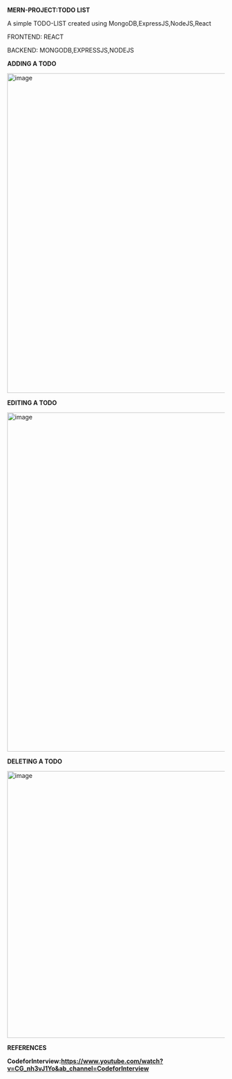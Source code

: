 ************************************MERN-PROJECT:TODO LIST************************************

A simple TODO-LIST created using MongoDB,ExpressJS,NodeJS,React

FRONTEND: REACT

BACKEND: MONGODB,EXPRESSJS,NODEJS

**ADDING A TODO**

<img width="739" alt="image" src="https://github.com/Devshree-06/MERN_PROJECT-TODO_LIST/assets/100863324/df76a331-8960-474e-907f-cb7d890e229d">


**EDITING A TODO**

<img width="784" alt="image" src="https://github.com/Devshree-06/MERN_PROJECT-TODO_LIST/assets/100863324/8f2b2d60-6eba-4531-b7c3-29898fae92f6">

**DELETING A TODO**

<img width="617" alt="image" src="https://github.com/Devshree-06/MERN_PROJECT-TODO_LIST/assets/100863324/24982a86-8b7f-4a8d-8749-aa034980b7fd">



**REFERENCES**

**CodeforInterview:https://www.youtube.com/watch?v=CG_nh3vJ1Yo&ab_channel=CodeforInterview**


